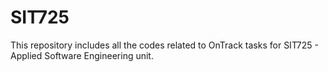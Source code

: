 # SIT725
This repository includes all the codes related to OnTrack tasks for SIT725 - Applied Software Engineering unit.
